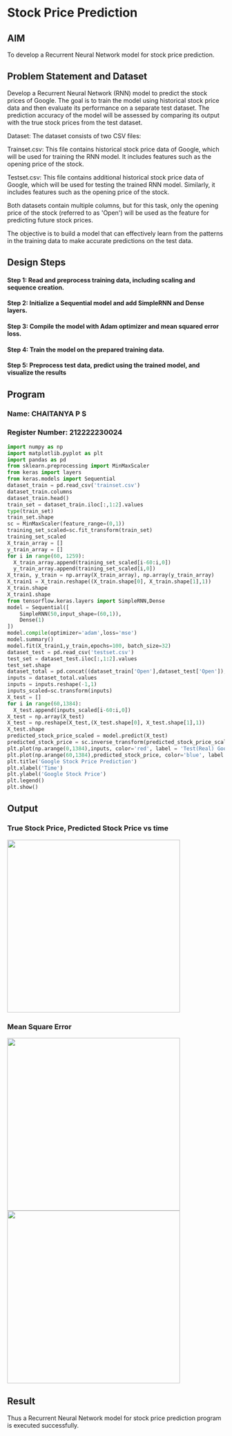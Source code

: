 # Stock Price Prediction

## AIM

To develop a Recurrent Neural Network model for stock price prediction.

## Problem Statement and Dataset
Develop a Recurrent Neural Network (RNN) model to predict the stock prices of Google. The goal is to train the model using historical stock price data and then evaluate its performance on a separate test dataset. The prediction accuracy of the model will be assessed by comparing its output with the true stock prices from the test dataset.

Dataset: The dataset consists of two CSV files:

Trainset.csv: This file contains historical stock price data of Google, which will be used for training the RNN model. It includes features such as the opening price of the stock.

Testset.csv: This file contains additional historical stock price data of Google, which will be used for testing the trained RNN model. Similarly, it includes features such as the opening price of the stock.

Both datasets contain multiple columns, but for this task, only the opening price of the stock (referred to as 'Open') will be used as the feature for predicting future stock prices.

The objective is to build a model that can effectively learn from the patterns in the training data to make accurate predictions on the test data.

## Design Steps

#### Step 1: Read and preprocess training data, including scaling and sequence creation.
#### Step 2: Initialize a Sequential model and add SimpleRNN and Dense layers.
#### Step 3: Compile the model with Adam optimizer and mean squared error loss.
#### Step 4: Train the model on the prepared training data.
#### Step 5: Preprocess test data, predict using the trained model, and visualize the results

## Program
### Name: CHAITANYA P S
### Register Number: 212222230024
```python
import numpy as np
import matplotlib.pyplot as plt
import pandas as pd
from sklearn.preprocessing import MinMaxScaler
from keras import layers
from keras.models import Sequential
dataset_train = pd.read_csv('trainset.csv')
dataset_train.columns
dataset_train.head()
train_set = dataset_train.iloc[:,1:2].values
type(train_set)
train_set.shape
sc = MinMaxScaler(feature_range=(0,1))
training_set_scaled=sc.fit_transform(train_set)
training_set_scaled
X_train_array = []
y_train_array = []
for i in range(60, 1259):
  X_train_array.append(training_set_scaled[i-60:i,0])
  y_train_array.append(training_set_scaled[i,0])
X_train, y_train = np.array(X_train_array), np.array(y_train_array)
X_train1 = X_train.reshape((X_train.shape[0], X_train.shape[1],1))
X_train.shape
X_train1.shape
from tensorflow.keras.layers import SimpleRNN,Dense
model = Sequential([
    SimpleRNN(50,input_shape=(60,1)),
    Dense(1)
])
model.compile(optimizer='adam',loss='mse')
model.summary()
model.fit(X_train1,y_train,epochs=100, batch_size=32)
dataset_test = pd.read_csv('testset.csv')
test_set = dataset_test.iloc[:,1:2].values
test_set.shape
dataset_total = pd.concat((dataset_train['Open'],dataset_test['Open']),axis=0)
inputs = dataset_total.values
inputs = inputs.reshape(-1,1)
inputs_scaled=sc.transform(inputs)
X_test = []
for i in range(60,1384):
  X_test.append(inputs_scaled[i-60:i,0])
X_test = np.array(X_test)
X_test = np.reshape(X_test,(X_test.shape[0], X_test.shape[1],1))
X_test.shape
predicted_stock_price_scaled = model.predict(X_test)
predicted_stock_price = sc.inverse_transform(predicted_stock_price_scaled)
plt.plot(np.arange(0,1384),inputs, color='red', label = 'Test(Real) Google stock price')
plt.plot(np.arange(60,1384),predicted_stock_price, color='blue', label = 'Predicted Google stock price')
plt.title('Google Stock Price Prediction')
plt.xlabel('Time')
plt.ylabel('Google Stock Price')
plt.legend()
plt.show()

```
## Output

### True Stock Price, Predicted Stock Price vs time
<img src= "https://github.com/chaitanya18c/rnn-stock-price-prediction/assets/119392724/03bd05ee-f88c-40e1-b361-00df2adc2abc" width=400 >

### Mean Square Error
<img src="https://github.com/chaitanya18c/rnn-stock-price-prediction/assets/119392724/bdc47c50-d7d2-4b84-b6e5-306301fa2084" width=400>
<img src="https://github.com/chaitanya18c/rnn-stock-price-prediction/assets/119392724/3bc831c6-9849-4a48-905a-37c5f6f83288" width=400>

## Result
Thus a Recurrent Neural Network model for stock price prediction program is executed successfully.
